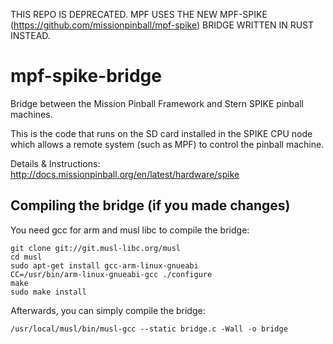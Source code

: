 THIS REPO IS DEPRECATED. MPF USES THE NEW MPF-SPIKE (https://github.com/missionpinball/mpf-spike) BRIDGE WRITTEN IN RUST INSTEAD.


# mpf-spike-bridge
Bridge between the Mission Pinball Framework and Stern SPIKE pinball machines.

This is the code that runs on the SD card installed in the SPIKE CPU node which
allows a remote system (such as MPF) to control the pinball machine.

Details & Instructions:
http://docs.missionpinball.org/en/latest/hardware/spike

## Compiling the bridge (if you made changes)

You need gcc for arm and musl libc to compile the bridge:

    git clone git://git.musl-libc.org/musl
    cd musl
    sudo apt-get install gcc-arm-linux-gnueabi
    CC=/usr/bin/arm-linux-gnueabi-gcc ./configure
    make
    sudo make install

Afterwards, you can simply compile the bridge:

    /usr/local/musl/bin/musl-gcc --static bridge.c -Wall -o bridge
